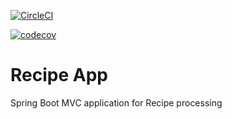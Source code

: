 [![CircleCI](https://circleci.com/gh/Wolodja/recipe_app/tree/master.svg?style=svg)](https://circleci.com/gh/Wolodja/recipe_app/tree/master)

[![codecov](https://codecov.io/gh/Wolodja/recipe_app/branch/master/graph/badge.svg)](https://codecov.io/gh/Wolodja/recipe_app)
# Recipe App
Spring Boot MVC application for Recipe processing
